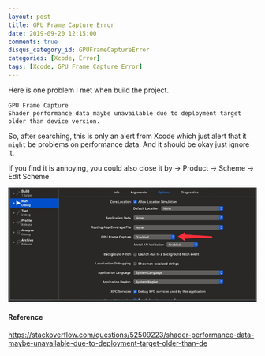 ```yaml
---
layout: post
title: GPU Frame Capture Error
date: 2019-09-20 12:15:00
comments: true
disqus_category_id: GPUFrameCaptureError
categories: [Xcode, Error]
tags: [Xcode, GPU Frame Capture Error]
---
```


Here is one problem I met when build the project.
```
GPU Frame Capture
Shader performance data maybe unavailable due to deployment target older than device version.
```

So, after searching, this is only an alert from Xcode which just alert that it `might` be problems on performance data. And it should be okay just ignore it.

If you find it is annoying, you could also close it by
-> Product -> Scheme -> Edit Scheme

![editScheme](/images/2019-09-20-GPU-Frame-Capture-Error/editScheme.jpg)

#### Reference
https://stackoverflow.com/questions/52509223/shader-performance-data-maybe-unavailable-due-to-deployment-target-older-than-de